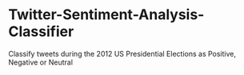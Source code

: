 # Twitter-Sentiment-Analysis-Classifier
Classify tweets during the 2012 US Presidential Elections as Positive, Negative or Neutral
